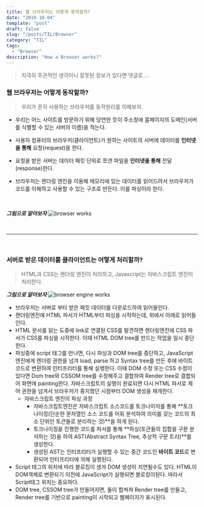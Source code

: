 ```yaml
---
title: 웹 브라우저는 어떻게 동작할까?
date: "2019-10-04"
template: "post"
draft: false
slug: "/posts/TIL/Browser"
category: "TIL"
tags:
  - "Browser"
description: "How a Browser works?"
---
```

> 지극히 주관적인 생각이니 잘못된 정보가 있다면 댓글로....

### 웹 브라우저는 어떻게 동작할까?
> 우리가 흔히 사용하는 브라우저를 동작원리를 이해보자.

- 우리는 어느 사이트를 방문하기 위해 당연한 듯이 주소창에 홈페이지의 도메인(서버를 식별할 수 있는 서버의 이름)을 적는다.

- 사용자 컴퓨터의 브라우저(클라이언트)가 원하는 사이트의 서버에 데이터를 **인터넷을 통해** 요청(request)을 한다.

- 요청을 받은 서버는 데이터 패킷 단위로 쪼갠 파일을 **인터넷을 통해** 전달(response)한다.

- 브라우저는 렌더링 엔진을 이용해 메모리에 있는 데이터를 읽어드려서 브라우저가 코드를 이해하고 사용할 수 있는 구조로 만든다. 이를 파싱이라 한다.

<br>

__*그림으로 알아보자*__
![browser works](/images/til/browser_works.jpg "browser works")

<br>
<hr/>
<br>

### 서버로 받은 데이터를 클라이언트는 어떻게 처리할까?
> HTML과 CSS는 렌더링 엔진이 처리하고, Javascript는 자바스크립트 엔진이 처리한다.

__*그림으로 알아보자*__
![browser engine works](/images/til/browser_engine_works.jpg "browser engine works")

 - 브라우저는 서버로 부터 받은 패킷 데이터를 다운로드하여 읽어들인다.
 - 랜더링엔진에 HTML 파서가 HTML부터 파싱을 시작하는데, 위에서 아래로 읽어들인다.
 - HTML 문서를 읽는 도중에 link로 연결된 CSS를 발견하면 렌더링엔진에 CSS 파서가 CSS를 파싱을 시작한다. 이때 HTML DOM tree를 만드는 작업을 일시 중단한다.
 - 파싱중에 script 태그를 만나면, 다시 파싱과 DOM tree를 중단하고, JavaScript 엔진에게 렌더링 권한을 넘겨 load, parse 하고 Syntax tree를 만든 후에 바이트 코드로 변환하여 인터프리터를 통해 실행한다. 이때 DOM 수정 또는 CSS 수정이 있다면 Dom tree와 CSSOM tree를 수정해주고 결합하여 Render tree로 결합되어 화면에 painting한다. 자바스크립트의 실행이 완료되면 다시 HTML 파서로 제어 권한을 넘겨서 브라우저가 중지했던 시점부터 DOM 생성을 재개한다.
   - 자바스크립트 엔진의 파싱 과정
       - 자바스크립트엔진은 자바스크립트 소스코드를 토크나이저를 통해 **토크나이징(단순한 문자열인 소스 코드를 어휘 분석하여 의미를 갖는 코드의 최소 단위인 토큰들로 분리하는 것)**을 하게 된다.
       - 토크나이징을 진행한 코드를 파서를 통해 **파싱(토큰들의 집합을 구문 분석하는 것)을 하여 AST(Abstract Syntax Tree, 추상적 구문 트리)**를 생성한다.
       - 생성된 AST는 인터프리터가 실행할 수 있는 중간 코드인 **바이트 코드**로 변환되어 인터프리터에 의해 실행된다.
 - Script 태그의 위치에 따라 블로킹이 생겨 DOM 생성이 지연될수도 있다. HTML이 DOM객체로 변환되기 이전에 JavaScript가 실행되면 블로킹이된다. 따라서 Script태그 위치는 중요하다.
 - DOM tree, CSSOM tree가 만들어지면, 둘이 합쳐져 Render tree를 만들고, Render tree를 기반으로 painting이 시작되고 웹페이지가 표시된다.